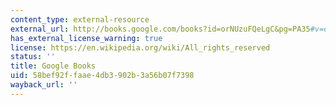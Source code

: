 ```yaml
---
content_type: external-resource
external_url: http://books.google.com/books?id=orNUzuFQeLgC&pg=PA35#v=onepage
has_external_license_warning: true
license: https://en.wikipedia.org/wiki/All_rights_reserved
status: ''
title: Google Books
uid: 58bef92f-faae-4db3-902b-3a56b07f7398
wayback_url: ''
---
```

